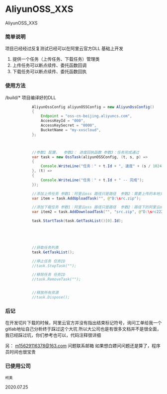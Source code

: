 # AliyunOSS_XXS
AliyunOSS_XXS 


### 简单说明
项目已经经过反复测试已经可以在阿里云官方DLL 基础上开发

1. 提供一个任务（上传任务、下载任务）管理类
2. 上传任务可以断点续传、委托函数回调
3. 下载任务可以断点续传、委托函数回执



### 使用方法
/build/*
项目编译好的DLL
```java
            AliyunOssConfig aliyunOSSConfig = new AliyunOssConfig()
            {
                Endpoint = "oss-cn-beijing.aliyuncs.com",
                AccessKeyId = "000",
                AccessKeySecret = "0000",
                BucketName = "my-xxscloud",
            };



            //参数1 配置，  参数2： 进度回执函数 参数3：任务完成通过
            var task = new OssTask(aliyunOSSConfig, (t, s, p) =>
            {
                Console.WriteLine("任务：" + t.Id + ", 速度" + (s / 1024) + "KB 进度：" + p);
            }, (t) =>
            {
                Console.WriteLine("任务：" + t.Id + " -- 完成");
            });

            //添加上传任务 参数1：阿里云oss 路径只是路径  参数2：需要上传的本地文件带路径的本地文件路径
            var item = task.AddUploadTask("", @"D:\src.zip");

            //添加下载任务 参数1：阿里云oss 路径只是路径  参数2：路径下的阿里云oss文件名 参数3：需要下载的本地文件带路径的本地文件路径
            var item2 = task.AddDownloadTask("", "src.zip", @"D:\src222222.zip");

            task.StartTask(task.GetTaskList()[0].Id);


            


            //获取任务列表
            task.GetTaskList();

            //停止任务 任务ID
            //task.StopTask("");

            //移除任务 任务ID
            //task.RemoveTask("");


            //释放所有资源
            //task.Dispose();
```


### 后记
在开发切片下载的时候，阿里云官方并没有指出结束标记符号，询问工单给我一个gitlab地址自己分析终于踩过这个大坑
所以大公司也是有很多文档并不是很全面，我已经踩过坑，你们参考也可以，代码注释很详细

另：
 m15629116378@163.com 问题联系邮箱 
 如果想白嫖问问题还是算了，程序员时间也很宝贵


### 已使用公司
 `柯美`


2020.07.25
